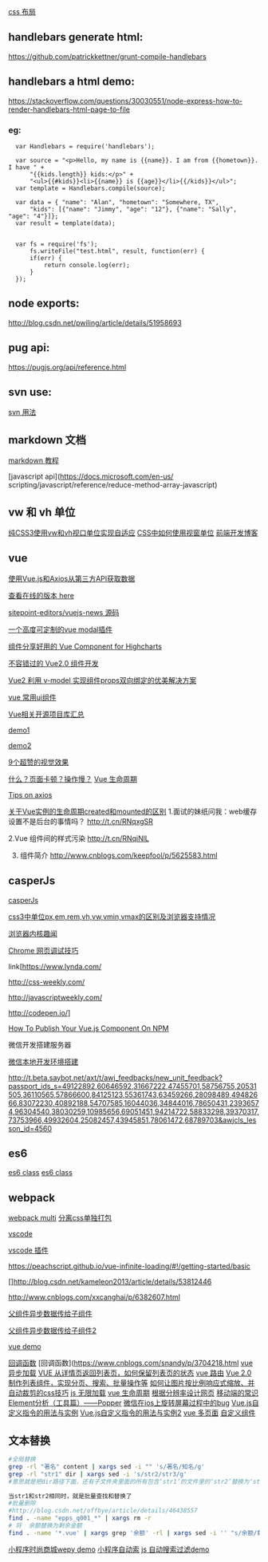 [css 布局](https://juejin.im/post/5aa252ac518825558001d5de?utm_medium=fe&utm_source=weixinqun)
## handlebars generate html: 
 https://github.com/patrickkettner/grunt-compile-handlebars

## handlebars a html demo: 
  https://stackoverflow.com/questions/30030551/node-express-how-to-render-handlebars-html-page-to-file
  ### eg:
      var Handlebars = require('handlebars');

      var source = "<p>Hello, my name is {{name}}. I am from {{hometown}}. I have " +
          "{{kids.length}} kids:</p>" +
          "<ul>{{#kids}}<li>{{name}} is {{age}}</li>{{/kids}}</ul>";
      var template = Handlebars.compile(source);

      var data = { "name": "Alan", "hometown": "Somewhere, TX",
          "kids": [{"name": "Jimmy", "age": "12"}, {"name": "Sally", "age": "4"}]};
      var result = template(data);


      var fs = require('fs');
          fs.writeFile("test.html", result, function(err) {
          if(err) {
              return console.log(err);
          }
      });
## node exports:
  http://blog.csdn.net/pwiling/article/details/51958693 
## pug api:
  https://pugjs.org/api/reference.html
## svn use:

  [svn 用法](https://www.codelast.com/%E5%8E%9F%E5%88%9B-linux%E5%91%BD%E4%BB%A4%E8%A1%8C%E4%B8%8B%E4%BD%BF%E7%94%A8svn%E5%92%8Cgit%E7%9A%84%E4%B8%80%E4%BA%9B%E7%94%A8%E6%B3%95%E6%80%BB%E7%BB%93/)

## markdown 文档

  [markdown 教程](http://www.jianshu.com/p/1e402922ee32/)

  [javascript api](https://docs.microsoft.com/en-us/
  scripting/javascript/reference/reduce-method-array-javascript)

## vw 和 vh 单位
[纯CSS3使用vw和vh视口单位实现自适应](http://caibaojian.com/vw-vh.html)
[CSS中如何使用视窗单位](https://www.w3cplus.com/css/simplify-your-stylesheets-with-the-magical-css-viewport-units.html)
[前端开发博客](http://caibaojian.com/fe-daily-20170823.html)
## vue

[使用Vue.js和Axios从第三方API获取数据](http://caibaojian.com/fetching-data-with-vue-js.html)

[查看在线的版本 here](http://vuejs-news.herokuapp.com/)

[sitepoint-editors/vuejs-news 源码](https://github.com/sitepoint-editors/vuejs-news/blob/master/index.html)

[一个高度可定制的vue modal插件](https://github.com/shaodahong/dahong/issues/10)

[组件分享好用的 Vue Component for Highcharts](https://juejin.im/entry/58f9c515570c350058cc10e8?utm_medium=hao.caibaojian.com&utm_source=hao.caibaojian.com)

[不容错过的 Vue2.0 组件开发](http://hao.caibaojian.com/29008.html)

[Vue2 利用 v-model 实现组件props双向绑定的优美解决方案](https://segmentfault.com/a/1190000008662112)

[vue 常用ui组件](http://blog.csdn.net/zgrkaka/article/details/53897202)

[Vue相关开源项目库汇总](https://github.com/opendigg/awesome-github-vue#Demo%E7%A4%BA%E4%BE%8B)

[demo1](https://github.com/xiaotuni/vue2-demo)

[demo2](https://github.com/halfrost/vue-objccn)

[9个超赞的视觉效果](http://www.zcfy.cc/article/html-css-and-javascript-10-awesome-codepens-to-inspire-you-4101.html?t=new)

[什么？页面卡顿？操作慢？](https://juejin.im/entry/59a67ef06fb9a024903aba71?utm_source=weixinqun&utm_medium=fe)
[Vue 生命周期](http://www.imooc.com/article/16117)

[Tips on axios](http://www.jianshu.com/p/e1525c0ec159)

[关于Vue实例的生命周期created和mounted的区别](https://segmentfault.com/a/1190000008570622)
1.面试的妹纸问我：web缓存设置不是后台的事情吗？
http://t.cn/RNqxgSR

2.Vue 组件间的样式污染
http://t.cn/RNqiNlL

3. 组件简介
  http://www.cnblogs.com/keepfool/p/5625583.html

## casperJs

[casperJs](http://casperjs.org/)

[ css3中单位px,em,rem,vh,vw,vmin,vmax的区别及浏览器支持情况](http://blog.csdn.net/jyy_12/article/details/42557241)

[浏览器内核趣闻](http://www.jianshu.com/p/94abc5f88e11)

[Chrome 网页调试技巧](http://www.jianshu.com/p/2a3e3f0b562b)

link[https://www.lynda.com/

http://css-weekly.com/

http://javascriptweekly.com/

http://codepen.io/]

[How To Publish Your Vue.js Component On NPM](https://vuejsdevelopers.com/2017/07/31/vue-component-publish-npm/)

微信开发搭建服务器  

[微信本地开发环境搭建](http://www.jianshu.com/p/3dea103e9579)

http://t.beta.saybot.net/axt/t/awj_feedbacks/new_unit_feedback?passport_ids_s=49122892,60646592,31667222,47455701,58756755,20531505,36110565,57866600,84125123,55361743,63459266,28098489,49482666,83072230,40892188,54707585,16044036,34844016,78650431,23936574,96304540,38030259,10985656,69051451,94214722,58833298,39370317,73753966,49932604,25082457,43945851,78061472,68789703&awjcls_lesson_id=4560


## es6

[es6 class](https://developer.mozilla.org/zh-CN/docs/Web/JavaScript/Reference/Classes)
[es6 class](https://wohugb.gitbooks.io/ecmascript-6/content/docs/class.html)

## webpack
[webpack multi](http://www.cnblogs.com/sloong/p/5689162.html)
[分离css单独打包](http://www.jianshu.com/p/439764e3eff2)

[vscode](https://jingyan.baidu.com/article/2f9b480d890faa41cb6cc208.html)

[vscode 插件](https://github.com/varHarrie/Dawn-Blossoms/issues/10)

https://peachscript.github.io/vue-infinite-loading/#!/getting-started/basic


[]http://blog.csdn.net/kameleon2013/article/details/53812446

http://www.cnblogs.com/xxcanghai/p/6382607.html

[父组件异步数据传给子组件](http://www.jb51.net/article/117447.htm)

[父组件异步数据传给子组件2](http://www.jianshu.com/p/ddf876a9eb07)

[vue demo](https://github.com/hzzly/xyy-vue)

[回调函数](http://www.html-js.com/article/Sexy-Javascript-understand-the-callback-function-with-the-use-of-Javascript-in)
[回调函数](https://www.cnblogs.com/snandy/p/3704218.html
[vue 异步加载](http://blog.csdn.net/lucky_lxg/article/details/67638115)
[VUE 从详情页返回列表页，如何保留列表页的状态](http://cnodejs.org/topic/590c47ae3504ce1c2ac458cb)
[vue 路由](https://www.cnblogs.com/SamWeb/p/6610733.html)
[Vue 2.0 制作列表组件，实现分页、搜索、批量操作等](http://blog.csdn.net/sinat_17775997/article/details/54943822)
[如何让图片按比例响应式缩放、并自动裁剪的css技巧](http://blog.csdn.net/oulihong123/article/details/54601030)
[js 无限加载](https://www.cnblogs.com/w-wanglei/p/5863387.html)
[vue 生命周期](http://aicoder.com/vue/preview/all.html)
[根据分辨率设计网页](http://www.cnblogs.com/lyzg/p/4877277.html)
[移动端的常识](http://www.cnblogs.com/PeunZhang/p/3407453.html)
[Element分析（工具篇）——Popper](http://www.jianshu.com/p/859a75a98270)
[微信在ios上旋转屏幕过程中的bug](http://www.jianshu.com/p/a5c7d084fe9c)
[Vue.js自定义指令的用法与实例](https://www.cnblogs.com/kidney/p/6296304.html)
[Vue.js自定义指令的用法与实例2](http://www.jianshu.com/p/c2bef47439ab)
[vue 多页面](http://blog.csdn.net/Tank_in_the_street/article/details/73732801)
[自定义组件](http://blog.csdn.net/Lucky_LXG/article/details/67634128)

## 文本替换
```bash
#全局替换
grep -rl "著名" content | xargs sed -i "" 's/著名/知名/g'
grep -rl "str1" dir | xargs sed -i 's/str2/str3/g'  
#意思就是把dir路径下面，还有子文件夹里面的所有包含‘str1’的文件里的‘str2’替换为‘str3’

当str1和str2相同时，就是批量查找和替换了
#批量删除
#http://blog.csdn.net/offbye/article/details/46438557
find . -name "epps_q001_*" | xargs rm -r
# 将  余额替换为剩余金额
find . -name '*.vue' | xargs grep '余额' -rl | xargs sed -i '' "s/余额/剩余金额/g"
```
[小程序时尚商城wepy demo](https://github.com/dyq086/wxYuHanStore)
[小程序自动索](http://www.xcxwo.com/component/view/8d639c1ba65c1c351174efb2fc2f9cb4)
[js 自动搜索过滤demo](http://www.sucaihuo.com/js/1982.html)
